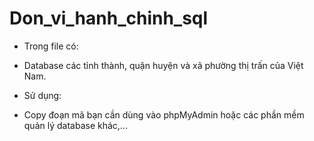 # Don_vi_hanh_chinh_sql
* Trong file có:
- Database các tỉnh thành, quận huyện và xã phường thị trấn của Việt Nam.
* Sử dụng:
- Copy đoạn mã bạn cần dùng vào phpMyAdmin hoặc các phần mềm quản lý database khác,...

